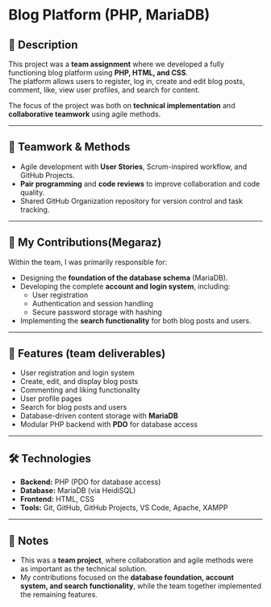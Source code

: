 # Blog Platform (PHP, MariaDB)

## 📌 Description
This project was a **team assignment** where we developed a fully functioning blog platform using **PHP, HTML, and CSS**.  
The platform allows users to register, log in, create and edit blog posts, comment, like, view user profiles, and search for content.  

The focus of the project was both on **technical implementation** and **collaborative teamwork** using agile methods.  

---

## 👥 Teamwork & Methods
- Agile development with **User Stories**, Scrum-inspired workflow, and GitHub Projects.  
- **Pair programming** and **code reviews** to improve collaboration and code quality.  
- Shared GitHub Organization repository for version control and task tracking.  

---

## 🔧 My Contributions(Megaraz)
Within the team, I was primarily responsible for:  
- Designing the **foundation of the database schema** (MariaDB).  
- Developing the complete **account and login system**, including:
  - User registration  
  - Authentication and session handling  
  - Secure password storage with hashing  
- Implementing the **search functionality** for both blog posts and users.  

---

## 🚀 Features (team deliverables)
- User registration and login system  
- Create, edit, and display blog posts  
- Commenting and liking functionality  
- User profile pages  
- Search for blog posts and users  
- Database-driven content storage with **MariaDB**  
- Modular PHP backend with **PDO** for database access  

---

## 🛠️ Technologies
- **Backend:** PHP (PDO for database access)  
- **Database:** MariaDB (via HeidiSQL)  
- **Frontend:** HTML, CSS  
- **Tools:** Git, GitHub, GitHub Projects, VS Code, Apache, XAMPP  

---

## 📌 Notes
- This was a **team project**, where collaboration and agile methods were as important as the technical solution.  
- My contributions focused on the **database foundation, account system, and search functionality**, while the team together implemented the remaining features.  
